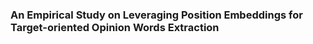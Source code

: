 ### An Empirical Study on Leveraging Position Embeddings for Target-oriented Opinion Words Extraction

